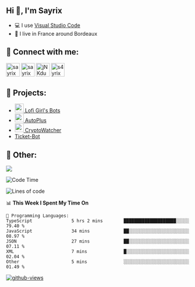 ## Hi 👋, I'm Sayrix

- 💻 I use [Visual Studio Code](https://code.visualstudio.com/)
- 🥖 I live in France around Bordeaux

## 🔗 Connect with me:
<p align="left">
<a href="https://twitter.com/Sayrix_"><img src="https://i.imgur.com/zVwbWwf.png" alt="sayrix" width="37" height="37" /></a> 
<a href="https://www.youtube.com/c/sayrix"><img src="https://i.imgur.com/qZBU7AO.png" alt="sayrix" width="37"  height="37" /></a> 
<a href="https://discord.gg/VasYV6MEJy"><img src="https://i.imgur.com/nsVOefF.png" alt="jNKdusJ" width="37" height="37" /></a>
<a href="https://www.twitch.tv/s4yrix"><img src="https://i.imgur.com/0pAkilW.png" alt="s4yrix" width="37" height="37" /></a>
</p>

## 🚩 Projects:
- [<img src="https://cdn.discordapp.com/avatars/634818840542445580/c4602b4b2c327228e903ab6f99e059ed.png" width="24"/> Lofi Girl's Bots](https://bot.lofigirl.com)
- [<img src="https://autoplus.gg/autoplus.png" width="24"/> AutoPlus](https://autoplus.gg)
- [<img src="https://cdn.discordapp.com/avatars/956586999102472222/1f31a078427e78086c174921237ced67.png" width="24"/> CryptoWatcher](https://top.gg/bot/956586999102472222)
- [Ticket-Bot](https://github.com/Sayrix/ticket-bot)

## 📜 Other:

<img src="https://lanyard-profile-readme.vercel.app/api/629031362351071252">

<!--START_SECTION:waka-->
![Code Time](http://img.shields.io/badge/Code%20Time-1%2C559%20hrs%2046%20mins-blue)

![Lines of code](https://img.shields.io/badge/From%20Hello%20World%20I%27ve%20Written-274.7%20thousand%20lines%20of%20code-blue)

📊 **This Week I Spent My Time On** 

```text
💬 Programming Languages: 
TypeScript               5 hrs 2 mins        ████████████████████░░░░░   79.40 % 
JavaScript               34 mins             ██░░░░░░░░░░░░░░░░░░░░░░░   08.97 % 
JSON                     27 mins             ██░░░░░░░░░░░░░░░░░░░░░░░   07.11 % 
XML                      7 mins              █░░░░░░░░░░░░░░░░░░░░░░░░   02.04 % 
Other                    5 mins              ░░░░░░░░░░░░░░░░░░░░░░░░░   01.49 % 
```


<!--END_SECTION:waka-->

[![github-views](https://komarev.com/ghpvc/?username=sayrix&color=blue)](https://github.com/Sayrix)
